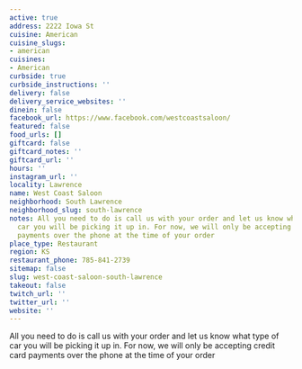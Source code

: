```yaml
---
active: true
address: 2222 Iowa St
cuisine: American
cuisine_slugs:
- american
cuisines:
- American
curbside: true
curbside_instructions: ''
delivery: false
delivery_service_websites: ''
dinein: false
facebook_url: https://www.facebook.com/westcoastsaloon/
featured: false
food_urls: []
giftcard: false
giftcard_notes: ''
giftcard_url: ''
hours: ''
instagram_url: ''
locality: Lawrence
name: West Coast Saloon
neighborhood: South Lawrence
neighborhood_slug: south-lawrence
notes: All you need to do is call us with your order and let us know what type of
  car you will be picking it up in. For now, we will only be accepting credit card
  payments over the phone at the time of your order
place_type: Restaurant
region: KS
restaurant_phone: 785-841-2739
sitemap: false
slug: west-coast-saloon-south-lawrence
takeout: false
twitch_url: ''
twitter_url: ''
website: ''
---
```


All you need to do is call us with your order and let us know what type of car you will be picking it up in. For now, we will only be accepting credit card payments over the phone at the time of your order